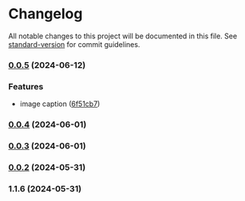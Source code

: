 # Changelog

All notable changes to this project will be documented in this file. See [standard-version](https://github.com/conventional-changelog/standard-version) for commit guidelines.

### [0.0.5](https://github.com/Matthiasc/markdown-to-blockstyle-json/compare/v0.0.4...v0.0.5) (2024-06-12)


### Features

* image caption ([6f51cb7](https://github.com/Matthiasc/markdown-to-blockstyle-json/commit/6f51cb7eb28f4e5a530fd6aca04f4634d50734b7))

### [0.0.4](https://github.com/Matthiasc/markdown-to-blockstyle-json/compare/v0.0.3...v0.0.4) (2024-06-01)

### [0.0.3](https://github.com/Matthiasc/markdown-to-blockstyle-json/compare/v0.0.2...v0.0.3) (2024-06-01)

### [0.0.2](https://github.com/Matthiasc/markdown-to-blockstyle-json/compare/v1.1.6...v0.0.2) (2024-05-31)

### 1.1.6 (2024-05-31)

